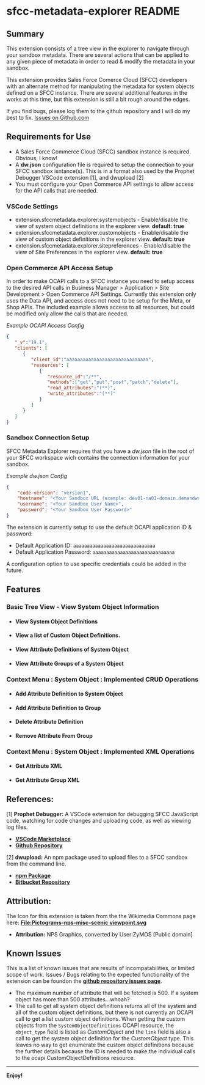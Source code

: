 # sfcc-metadata-explorer README

## Summary
This extension consists of a tree view in the explorer to navigate through your sandbox metadata. There are several actions that can be applied to any given piece of metadata in order to read & modify the metadata in your sandbox.

This extension provides Sales Force Comerce Cloud (SFCC) developers with an alternate method for manipulating the metadata for system objects defined on a SFCC instance. There are several additional features in the works at this time, but this extension is still a bit rough around the edges.

If you find bugs, please log them to the github repository and I will do my best to fix. [Issues on Github.com](https://github.com/ghgofort/sfcc-metadata-explorer/issues)

## Requirements for Use
- A Sales Force Commerce Cloud (SFCC) sandbox instance is required. Obvious, I know!
- A __dw.json__ configuration file is required to setup the connection to your SFCC sandbox isntance(s). This is in a format also used by the Prophet Debugger VSCode extension [1], and dwupload [2]
- You must configure your Open Commerce API settings to allow access for the API calls that are needed.

### VSCode Settings
* extension.sfccmetadata.explorer.systemobjects - Enable/disable the view of system object definitions in the explorer view. __default: true__
* extension.sfccmetadata.explorer.customobjects - Enable/disable the view of custom object definitions in the explorer view. __default: true__
* extension.sfccmetadata.explorer.sitepreferences - Enable/disable the view of Site Preferences in the explorer view. __default: true__

### Open Commerce API Access Setup
In order to make OCAPI calls to a SFCC instance you need to setup access to the desired API calls in Business Manager > Application > Site Development > Open Commerce API Settings. Currently this extension only uses the Data API, and access does not need to be setup for the Meta, or Shop APIs. The included example allows access to all resources, but could be modified only allow the calls that are needed.

_Example OCAPI Access Config_
```json
{
   "_v":"19.1",
   "clients": [
      {
         "client_id":"aaaaaaaaaaaaaaaaaaaaaaaaaaaaaa",
         "resources": [
            {
               "resource_id":"/**",
               "methods":["get","put","post","patch","delete"],
               "read_attributes":"(**)",
               "write_attributes":"(**)"
            }
         ]
      }
   ]
}
```

### Sandbox Connection Setup
SFCC Metadata Explorer requires that you have a _dw.json_ file in the root of your SFCC workspace wich contains the connection information for your sandbox.

_Example dw.json Config_
```json
{
    "code-version": "version1",
    "hostname": "<Your Sandbox URL (example: dev01-na01-domain.demandware.net)>",
    "username": "<Your Sandbox User Name>",
    "password": "<Your Sandbox User Password>"
}
```

The extension is currently setup to use the default OCAPI application ID & password:
   - Default Application ID: `aaaaaaaaaaaaaaaaaaaaaaaaaaaaaa`
   - Default Application Password: `aaaaaaaaaaaaaaaaaaaaaaaaaaaaaa`

A configuration option to use specific credentials could be added in the future.

## Features
### Basic Tree View - View System Object Information
* #### View System Object Definitions
* #### View a list of Custom Object Definitions.
* #### View Attribute Definitions of System Object
* #### View Attribute Groups of a System Object

### Context Menu : System Object : Implemented CRUD Operations
* #### Add Attribute Definition to System Object
* #### Add Attribute Definition to Group
* #### Delete Attribute Definition
* #### Remove Attribute From Group

### Context Menu : System Object : Implemented XML Operations
* #### Get Attribute XML
* #### Get Attribute Group XML

## References:

[1] __Prophet Debugger:__ A VSCode extension for debugging SFCC JavaScript code, watching for code changes and uploading code, as well as viewing log files.

- [**VSCode Marketplace**](https://marketplace.visualstudio.com/items?itemName=SqrTT.prophet)
- [**Github Repository**](https://github.com/sqrtt/prophet)

[2] __dwupload:__ An npm package used to upload files to a SFCC sandbox from the command line.

- [**npm Package**](https://www.npmjs.com/package/dwupload)
- [**Bitbucket Repository**](https://bitbucket.org/demandware/dwupload)

## Attribution:
The Icon for this extension is taken from the the Wikimedia Commons page here: [**File:Pictograms-nps-misc-scenic viewpoint.svg**](https://commons.wikimedia.org/wiki/File:Pictograms-nps-misc-scenic_viewpoint.svg)
- **Attribution:** NPS Graphics, converted by User:ZyMOS [Public domain]

## Known Issues
This is a list of known issues that are results of incompatabilities, or limited scope of work. Issues / Bugs relating to the expected functionality of the extension can be foundon the [**github repository issues page**](https://github.com/ghgofort/sfcc-metadata-explorer/issues).

* The maximum number of attribute that will be fetched is 500. If a system object has more than 500 attributes...whoah?
* The call to get all system object definitions returns all of the system and all of the custom object definitions, but there is not currently an OCAPI call to get a list custom object definitions. When getting the custom objects from the `SystemObjectDefinitions` OCAPI resource, the `object_type` field is listed as *CustomObject* and the `link` field is also a call to get the system object definition for the *CustomObject* type. This leaves no way to get enumerate the custom object definitions because the further details because the ID is needed to make the individual calls to the ocapi CustomObjectDefinitions resource.

-----------------------------------------------------------------------------------------------------------

**Enjoy!**
